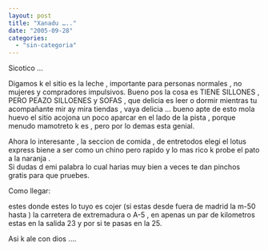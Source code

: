 ```yaml
---
layout: post
title: "Xanadu ….."
date: "2005-09-28"
categories: 
  - "sin-categoria"
---
```


Sicotico ...

Digamos k el sitio es la leche , importante para personas normales , no mujeres y compradores impulsivos. Bueno pos la cosa es TIENE SILLONES , PERO PEAZO SILLOENES y SOFAS , que delicia es leer o dormir mientras tu acompañante mir ay mira tiendas , vaya delicia ... bueno apte de esto mola huevo el sitio acojona un poco aparcar en el lado de la pista , porque menudo mamotreto k es , pero por lo demas esta genial.

Ahora lo interesante , la seccion de comida , de entretodos elegi el lotus express biene a ser como un chino pero rapido y lo mas rico k probe el pato a la naranja .  
Si dudas d emi palabra lo cual harias muy bien a veces te dan pinchos gratis para que pruebes.

Como llegar:

estes donde estes lo tuyo es cojer (si estas desde fuera de madrid la m-50 hasta ) la carretera de extremadura o A-5 , en apenas un par de kilometros estas en la salida 23 y por si te pasas en la 25.

Asi k ale con dios ....

